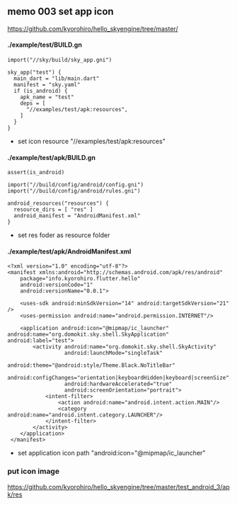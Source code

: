 ## memo 003 set app icon 
https://github.com/kyorohiro/hello_skyengine/tree/master/

#### ./example/test/BUILD.gn
```
import("//sky/build/sky_app.gni")

sky_app("test") {
  main_dart = "lib/main.dart"
  manifest = "sky.yaml"
  if (is_android) {
    apk_name = "test"
    deps = [
      "//examples/test/apk:resources",
    ]
  }
}
```

* set icon resource  "//examples/test/apk:resources"

#### ./example/test/apk/BUILD.gn

```
assert(is_android)

import("//build/config/android/config.gni")
import("//build/config/android/rules.gni")

android_resources("resources") {
  resource_dirs = [ "res" ]
  android_manifest = "AndroidManifest.xml"
}

```

* set res foder as resource folder


#### ./example/test/apk/AndroidManifest.xml

```
<?xml version="1.0" encoding="utf-8"?>
<manifest xmlns:android="http://schemas.android.com/apk/res/android"
    package="info.kyorohiro.flutter.hello" 
    android:versionCode="1"
    android:versionName="0.0.1">

    <uses-sdk android:minSdkVersion="14" android:targetSdkVersion="21" />
    <uses-permission android:name="android.permission.INTERNET"/>

    <application android:icon="@mipmap/ic_launcher" android:name="org.domokit.sky.shell.SkyApplication" android:label="test">
        <activity android:name="org.domokit.sky.shell.SkyActivity"
                  android:launchMode="singleTask"
                  android:theme="@android:style/Theme.Black.NoTitleBar"
                  android:configChanges="orientation|keyboardHidden|keyboard|screenSize"
                  android:hardwareAccelerated="true"
                  android:screenOrientation="portrait">
            <intent-filter>
                <action android:name="android.intent.action.MAIN"/>
                <category android:name="android.intent.category.LAUNCHER"/>
            </intent-filter>
        </activity>
    </application>
 </manifest>
```

* set application icon path "android:icon="@mipmap/ic_launcher"


### put icon image
https://github.com/kyorohiro/hello_skyengine/tree/master/test_android_3/apk/res